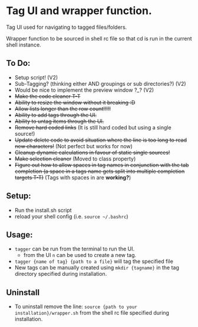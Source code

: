 # Tag UI and wrapper function.

Tag UI used for navigating to tagged files/folders.

Wrapper function to be sourced in shell rc file so that cd is run in the current shell instance.


## To Do:
- Setup script! (V2)
- Sub-Tagging? (thinking either AND groupings or sub directories?) (V2)
- Would be nice to implement the preview window ?_? (V2)
- ~~Make the code cleaner T-T~~
- ~~Ability to resize the window without it breaking :D~~
- ~~Allow lists longer than the row count!!!!!~~
- ~~Ability to add tags through the UI.~~
- ~~Ability to untag items through the UI.~~
- ~~Remove hard coded links~~ (It is still hard coded but using a single source!)
- ~~Update delete code to avoid situation where the line is too long to read new characters!~~ (Not perfect but works for now)
- ~~Cleanup dynamic calculations in favour of static single sources!~~
- ~~Make selection cleaner~~ (Moved to class property)
- ~~Figure out how to allow spaces in tag names in conjunction with the tab completion (a space in a tags name gets split into multiple completion targets T-T)~~ (Tags with spaces in are __working?__)


## Setup:
- Run the install.sh script
- reload your shell config (i.e. `source ~/.bashrc`)

## Usage:
- `tagger` can be run from the terminal to run the UI.
	- from the UI `n` can be used to create a new tag.
- `tagger {name of tag} {path to a file}` will tag the specified file
- New tags can be manually created using `mkdir {tagname}` in the tag directory specified during installation.


## Uninstall
- To uninstall remove the line:
`source {path to your installation}/wrapper.sh`
from the shell rc file specified during installation.
